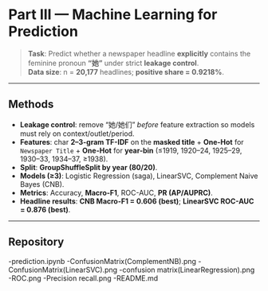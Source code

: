 # Part III — Machine Learning for Prediction

> **Task**: Predict whether a newspaper headline **explicitly** contains the feminine pronoun **“她”** under strict **leakage control**.  
> **Data size**: n = **20,177** headlines; **positive share = 0.9218%**.

---

## Methods

- **Leakage control**: remove “她/她们” *before* feature extraction so models must rely on context/outlet/period.  
- **Features**: char **2–3-gram TF-IDF** on the **masked title** + **One-Hot** for `Newspaper Title` + **One-Hot** for **year-bin** (≤1919, 1920–24, 1925–29, 1930–33, 1934–37, ≥1938).  
- **Split**: **GroupShuffleSplit by year (80/20)**.  
- **Models (≥3)**: Logistic Regression (saga), LinearSVC, Complement Naive Bayes (CNB).  
- **Metrics**: Accuracy, **Macro-F1**, ROC-AUC, **PR (AP/AUPRC)**.  
- **Headline results**: **CNB Macro-F1 = 0.606 (best)**; **LinearSVC ROC-AUC = 0.876 (best)**.

---

## Repository

-prediction.ipynb
-ConfusionMatrix(ComplementNB).png
-ConfusionMatrix(LinearSVC).png
-confusion matrix(LinearRegression).png
-ROC.png
-Precision recall.png
-README.md
